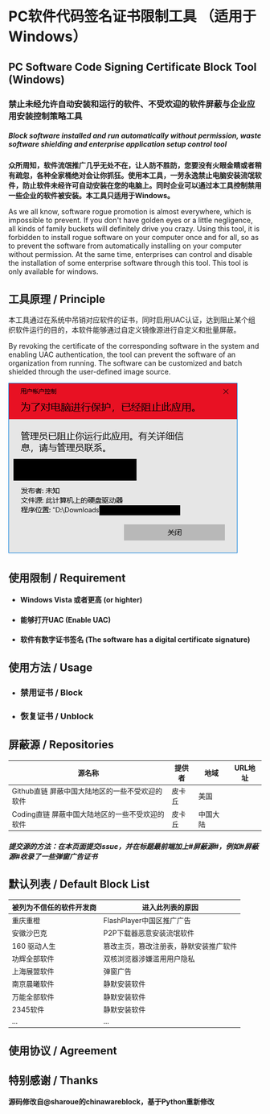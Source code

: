 # PC软件代码签名证书限制工具 （适用于Windows）

## PC Software Code Signing Certificate Block Tool (Windows)

### 禁止未经允许自动安装和运行的软件、不受欢迎的软件屏蔽与企业应用安装控制策略工具

##### Block software installed and run automatically without permission, waste software shielding and enterprise application setup control tool

**众所周知，软件流氓推广几乎无处不在，让人防不胜防，您要没有火眼金睛或者稍有疏忽，各种全家桶绝对会让你抓狂。使用本工具，一劳永逸禁止电脑安装流氓软件，防止软件未经许可自动安装在您的电脑上。同时企业可以通过本工具控制禁用一些企业的软件被安装。本工具只适用于Windows。**

As we all know, software rogue promotion is almost everywhere, which is impossible to prevent. If you don't have golden eyes or a little negligence, all kinds of family buckets will definitely drive you crazy. Using this tool, it is forbidden to install rogue software on your computer once and for all, so as to prevent the software from automatically installing on your computer without permission. At the same time, enterprises can control and disable the installation of some enterprise software through this tool. This tool is only available for windows.

## 工具原理 / Principle

本工具通过在系统中吊销对应软件的证书，同时启用UAC认证，达到阻止某个组织软件运行的目的，本软件能够通过自定义镜像源进行自定义和批量屏蔽。

By revoking the certificate of the corresponding software in the system and enabling UAC authentication, the tool can prevent the software of an organization from running. The software can be customized and batch shielded through the user-defined image source.

![readme-1](picture/readme-1.png)

## 使用限制 / Requirement

- #### Windows Vista 或者更高 (or highter)

- #### 能够打开UAC (Enable UAC)

- #### 软件有数字证书签名 (The software has a digital certificate signature)

## 使用方法 / Usage

- ### 禁用证书 / Block




- ### 恢复证书 / Unblock



## 屏蔽源 / Repositories

| 源名称                                          | 提供者 | 地域     | URL地址 |
| ----------------------------------------------- | ------ | -------- | ------- |
| Github直链 屏蔽中国大陆地区的一些不受欢迎的软件 | 皮卡丘 | 美国     |         |
| Coding直链 屏蔽中国大陆地区的一些不受欢迎的软件 | 皮卡丘 | 中国大陆 |         |

##### 提交源的方法：在本页面提交issue，并在标题最前端加上#屏蔽源#，例如#屏蔽源#收录了一些弹窗广告证书

## 默认列表 / Default Block List

| 被列为不信任的软件开发商 | 进入此列表的原因                       |
| ------------------------ | -------------------------------------- |
| 重庆重橙                 | FlashPlayer中国区推广广告              |
| 安徽沙巴克               | P2P下载器恶意安装流氓软件              |
| 160 驱动人生             | 篡改主页，篡改注册表，静默安装推广软件 |
| 功辉全部软件             | 双核浏览器涉嫌滥用用户隐私             |
| 上海展盟软件             | 弹窗广告                               |
| 南京晨曦软件             | 静默安装软件                           |
| 万能全部软件             | 静默安装软件                           |
| 2345软件                 | 静默安装软件                           |
| ...                      | ...                                    |

## 使用协议 / Agreement



## 特别感谢 / Thanks

**源码修改自@sharoue的chinawareblock，基于Python重新修改**
